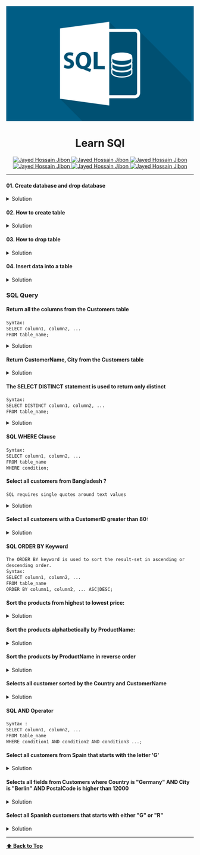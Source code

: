 

<img src="image/sql-learning.png" id='header'>
<h1 align="center">Learn SQl</h1>
<div align="center">
<!-- Gmail Account -->
<a href="mailto:jayed.swe@gmail.com">
<img src='https://img.shields.io/badge/Gmail-D14836?style=for-the-badge&logo=gmail&logoColor=white'
alt='Jayed Hossain Jibon'
/>
</a>
<a href="tel:+8801987132107">
<img
src='https://img.shields.io/badge/WhatsApp-25D366?style=for-the-badge&logo=whatsapp&logoColor=white'
alt='Jayed Hossain Jibon'
/>
<a href="#" target="_blank">
<img
src='https://img.shields.io/badge/website-000000?style=for-the-badge&logo=About.me&logoColor=white'
alt='Jayed Hossain Jibon'
/>
</a>
<a href="https://www.facebook.com/jibon969" target="_blank">
<img
src='https://img.shields.io/badge/Facebook-1877F2?style=for-the-badge&logo=facebook&logoColor=white'
alt='Jayed Hossain Jibon'
/>

<a href="https://www.linkedin.com/in/jibon969/" target="_blank">
<img
src='https://img.shields.io/badge/LinkedIn-0077B5?style=for-the-badge&logo=linkedin&logoColor=white'
alt='Jayed Hossain Jibon'
/>
</a>
<a href="https://github.com/jibon969" target="_blank">
<img
src='https://img.shields.io/badge/GitHub-100000?style=for-the-badge&logo=github&logoColor=white'
alt='Jayed Hossain Jibon'
/>
</a>
</div>

<hr/>

#### 01. Create database and drop database 

<details><summary style="cursor:pointer">Solution</summary>

```sql
create database learn_sql;
drop database learn_sql;
```
</details>

#### 02. How to create table

<details><summary style="cursor:pointer">Solution</summary>

```sql
CREATE TABLE Customers (
    CustomerID serial PRIMARY KEY,
    CustomerName VARCHAR ( 100 ) UNIQUE NOT NULL,
    ContactName VARCHAR ( 20 ) NOT NULL,
    Address VARCHAR ( 100 ) NOT NULL,
    City VARCHAR ( 100 ) UNIQUE NOT NULL,
    PostalCode VARCHAR ( 100 ) UNIQUE NOT NULL,
    Country VARCHAR ( 100 ) UNIQUE NOT NULL
);
```
</details>

#### 03. How to drop table 

<details><summary style="cursor:pointer">Solution</summary>

```sql
drop table Customers;
```
</details>

#### 04. Insert data into a table

<details><summary style="cursor:pointer">Solution</summary>

```sql
INSERT INTO Customers (CustomerName, ContactName, Address, City, PostalCode, Country)
VALUES ('Jibon Ahmed', '01987132107', '69/A, Dhaka', 'Dhaka', '1200', 'Bangladesh');

--- Multiple value insert
INSERT INTO Customers (CustomerName, ContactName, Address, City, PostalCode, Country)
VALUES 
('Jibon Ahmed',   '01987132107', '69/A, Dhaka', 'Dhaka', '1200', 'Bangladesh'),
('Jayed Hossain', 'Georg Pipps', 'Geislweg 14', 'Salzburg ', '5020 ', 'Austria');
```
</details>

### SQL Query 

#### Return all the columns from the Customers table
```
Syntax:
SELECT column1, column2, ...
FROM table_name; 
```
<details><summary style="cursor:pointer">Solution</summary>

```sql
select * from customers
```
</details>

#### Return CustomerName, City from the Customers table
<details><summary style="cursor:pointer">Solution</summary>

```sql
select CustomerName, City from customers
```
</details>

#### The SELECT DISTINCT statement is used to return only distinct 
```
Syntax:
SELECT DISTINCT column1, column2, ...
FROM table_name;
```
<details><summary style="cursor:pointer">Solution</summary>

```sql
select count(DISTINCT country) from customers;
```
</details>


#### SQL WHERE Clause
```
Syntax:
SELECT column1, column2, ...
FROM table_name
WHERE condition;
```
</details>

#### Select all customers from Bangladesh ?
```
SQL requires single quotes around text values
```
<details><summary style="cursor:pointer">Solution</summary>

```sql
SELECT * FROM Customers
WHERE Country='Bangladesh';
```
</details>


#### Select all customers with a CustomerID greater than 80:
<details><summary style="cursor:pointer">Solution</summary>

```sql
SELECT * FROM Customers
WHERE CustomerID > 80;
```
</details>


#### SQL ORDER BY Keyword
```
The ORDER BY keyword is used to sort the result-set in ascending or descending order.
Syntax:
SELECT column1, column2, ...
FROM table_name
ORDER BY column1, column2, ... ASC|DESC;
```

#### Sort the products from highest to lowest price:
<details><summary style="cursor:pointer">Solution</summary>

```sql
SELECT * FROM Products
ORDER BY Price DESC;
```
</details>


#### Sort the products alphatbetically by ProductName:
<details><summary style="cursor:pointer">Solution</summary>

```sql
SELECT * FROM Products
ORDER BY ProductName;
```
</details>


#### Sort the products by ProductName in reverse order
<details><summary style="cursor:pointer">Solution</summary>

```sql
SELECT * FROM Products
ORDER BY ProductName DESC;
```
</details>


#### Selects all customer sorted by the Country and CustomerName
<details><summary style="cursor:pointer">Solution</summary>

```sql
SELECT * FROM Customers
ORDER BY Country, CustomerName;
```
</details>

#### SQL AND Operator
```
Syntax :
SELECT column1, column2, ...
FROM table_name
WHERE condition1 AND condition2 AND condition3 ...;
```

#### Select all customers from Spain that starts with the letter 'G'
<details><summary style="cursor:pointer">Solution</summary>

```sql
SELECT * FROM Customers
where Country = 'Spain' and CustomerName LIKE 'G%';
```
</details>

#### Selects all fields from Customers where Country is "Germany" AND City is "Berlin" AND PostalCode is higher than 12000
<details><summary style="cursor:pointer">Solution</summary>

```sql
SELECT * FROM Customers
where Country = 'Germany' 
and City ="Berlin" 
and PostalCode > 12000;
```
</details>


#### Select all Spanish customers that starts with either "G" or "R"
<details><summary style="cursor:pointer">Solution</summary>

```sql
SELECT * FROM Customers
where Country = 'Spanish'
(CustomerName LIKE 'G%' OR CustomerName LIKE 'R%')
```
</details>


---
**[⬆ Back to Top](#header)**

